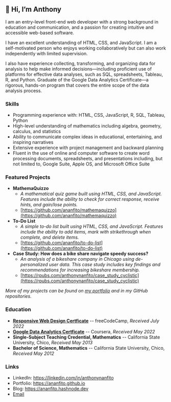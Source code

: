 ## 👋 Hi, I’m Anthony 
I am an entry-level front-end web developer with a strong background in education and communication, and a passion for creating intuitive and accessible web-based software. 

I have an excellent understanding of HTML, CSS, and JavaScript. I am a self-motivated person who enjoys working collaboratively but can also work independently with limited supervision.

I also have experience collecting, transforming, and organizing data for analysis to help make informed decisions—including proficient use of platforms for effective data analyses, such as SQL, spreadsheets, Tableau, R, and Python. Graduate of the Google Data Analytics Certificate—a rigorous, hands-on program that covers the entire scope of the data analysis process.

### Skills
- Programming experience with: HTML, CSS, JavaScript, R, SQL, Tableau, Python
- High-level understanding of mathematics including algebra, geometry, calculus, and statistics
- Ability to communicate complex ideas in educational, entertaining, and inspiring narratives
- Extensive experience with project management and backward planning
- Fluent in the use of online and computer software to create word processing documents, spreadsheets, and presentations including, but not limited to, Google Suite, Apple OS, and Microsoft Office Suite

### Featured Projects
- **MathemaQuizzo** 
  - *A mathematical quiz game built using HTML, CSS, and JavaScript. Features include the ability to check for correct response, receive hints, and gain/lose points.*
  - [https://github.com/ananfito/mathemaquizzo](https://github.com/ananfito/mathemaquizzo)
- **To-Do List** 
  - *A simple to-do list built using HTML, CSS, and JavaScript. Features include the ability to add items, mark with strikethrough when complete, and delete items.*
  - [https://github.com/ananfito/to-do-list](https://github.com/ananfito/to-do-list)
- **Case Study: How does a bike share navigate speedy success?**
  - *An analysis of a bikeshare company in Chicago using de-personalized user data. This case study includes key findings and recommendations for increasing bikeshare membership.*
  - [https://rpubs.com/anthonynanfito/case_study_cyclistic](https://rpubs.com/anthonynanfito/case_study_cyclistic)

*More of my projects can be found on [my portfolio](https://ananfit.github.io/) and in my GitHub repositories.*

### Education
- **[Responsive Web Design Certficate](https://www.freecodecamp.org/certification/ananfito/responsive-web-design)** -- freeCodeCamp, *Received July 2022*
- **[Google Data Analytics Certficate](https://www.credly.com/badges/dafff9fa-de9f-497f-bd7f-d98c46a24e73/public_url)** -- Coursera, *Received May 2022*
- **Single-Subject Teaching Credential, Mathematics** -- California State University, Chico, *Received May 2013*
- **Bachelor of Science, Mathematics** -- California State University, Chico, *Received May 2012*

### Links
- LinkedIn: https://linkedin.com/in/anthonynanfito
- Portfolio: https://ananfito.github.io 
- Blog: https://ananfito.hashnode.dev
- [Email](https://anthonynanfito.com/contact)

